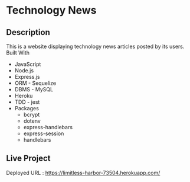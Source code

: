# Technology News

## Description
This is a website displaying technology news articles posted by its users.
Built With
* JavaScript
* Node.js
* Express.js
* ORM - Sequelize
* DBMS - MySQL
* Heroku
* TDD - jest
* Packages
    * bcrypt
    * dotenv
    * express-handlebars
    * express-session
    * handlebars
## Live Project
Deployed URL : https://limitless-harbor-73504.herokuapp.com/